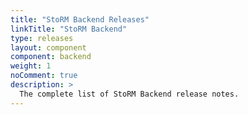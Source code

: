```yaml
---
title: "StoRM Backend Releases"
linkTitle: "StoRM Backend"
type: releases
layout: component
component: backend
weight: 1
noComment: true
description: >
  The complete list of StoRM Backend release notes.
---
```

